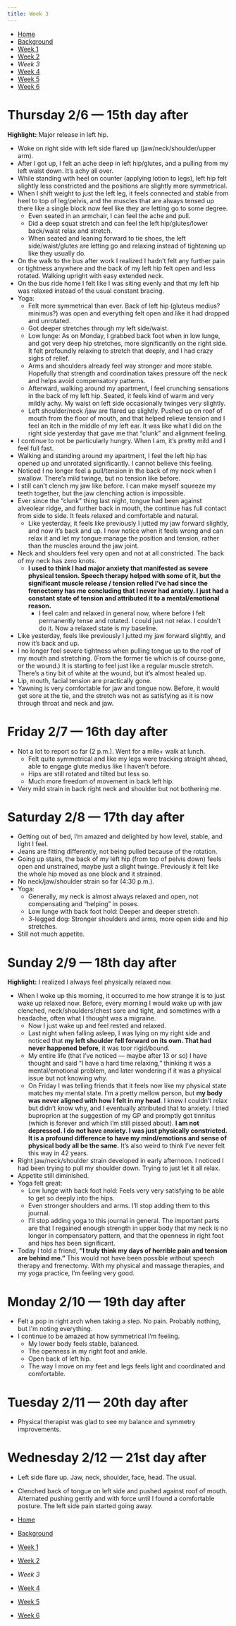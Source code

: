 ```yaml
---
title: Week 3
---
```


* [Home](/blog)
* [Background](/background.md)
* [Week 1](/week-1.md)
* [Week 2](/week-2.md)
* *Week 3*
* [Week 4](/week-4.md)
* [Week 5](/week-5.md)
* [Week 6](/week-6.md)

# Thursday 2/6 — 15th day after

**Highlight:** Major release in left hip.

* Woke on right side with left side flared up (jaw/neck/shoulder/upper arm).
* After I got up, I felt an ache deep in left hip/glutes, and a pulling from my left waist down. It’s achy all over.
* While standing with heel on counter (applying lotion to legs), left hip felt slightly less constricted and the positions are slightly more symmetrical.
* When I shift weight to just the left leg, it feels connected and stable from heel to top of leg/pelvis, and the muscles that are always tensed up there like a single block now feel like they are letting go to some degree.
    * Even seated in an armchair, I can feel the ache and pull.
    * Did a deep squat stretch and can feel the left hip/glutes/lower back/waist relax and stretch. 
    * When seated and leaning forward to tie shoes, the left side/waist/glutes are letting go and relaxing instead of tightening up like they usually do. 
* On the walk to the bus after work I realized I hadn’t felt any further pain or tightness anywhere and the back of my left hip felt open and less rotated. Walking upright with easy extended neck.
* On the bus ride home I felt like I was siting evenly and that my left hip was relaxed instead of the usual constant bracing.
* Yoga:
    * Felt more symmetrical than ever. Back of left hip (gluteus medius? minimus?) was open and everything felt open and like it had dropped and unrotated.
    * Got deeper stretches through my left side/waist.
    * Low lunge: As on Monday, I grabbed back foot when in low lunge, and got very deep hip stretches, more significantly on the right side. It felt profoundly relaxing to stretch that deeply, and I had crazy sighs of relief.
    * Arms and shoulders already feel way stronger and more stable. Hopefully that strength and coordination takes pressure off the neck and helps avoid compensatory patterns.
    * Afterward, walking around my apartment, I feel crunching sensations in the back of my left hip. Seated, it feels kind of warm and very mildly achy. My waist on left side occasionally twinges very slightly.
    * Left shoulder/neck /jaw are flared up slightly. Pushed up on roof of mouth from the floor of mouth, and that helped relieve tension and I feel an itch in the middle of my left ear. It was like what I did on the right side yesterday that gave me that “clunk” and alignment feeling.
* I continue to not be particularly hungry. When I am, it’s pretty mild and I feel full fast.
*  Walking and standing around my apartment, I feel the left hip has opened up and unrotated significantly. I cannot believe this feeling.
* Noticed I no longer feel a pull/tension in the back of my neck when I swallow. There’a mild twinge, but no tension like before.
* I still can’t clench my jaw like before. I can make myself squeeze my teeth together, but the jaw clenching action is impossible.
* Ever since the “clunk” thing last night, tongue had been against alveolear ridge, and further back in mouth, the continue has full contact from side to side. It feels relaxed and comfortable and natural.
   * Like yesterday, it feels like previously I jutted my jaw forward slightly, and now it’s back and up. I now notice when it feels wrong and can relax it and let my tongue manage the position and tension, rather than the muscles around the jaw joint.
* Neck and shoulders feel very open and not at all constricted. The back of my neck has zero knots.
   * **I used to think I had major anxiety that manifested as severe physical tension. Speech therapy helped with some of it, but the significant muscle release / tension relied I’ve had since the frenectomy has me concluding that I never had anxiety. I just had a constant state of tension and attributed it to a mental/emotional reason.**
      * I feel calm and relaxed in general now, where before I felt permanently tense and rotated. I could just not relax. I couldn’t do it. Now a relaxed state is my baseline.
* Like yesterday, feels like previously I jutted my jaw forward slightly, and now it’s back and up.
* I no longer feel severe tightness when pulling tongue up to the roof of my mouth and stretching. (From the former tie which is of course gone, or the wound.) It is starting to feel just like a regular muscle stretch. There’s a tiny bit of white at the wound, but it’s almost healed up.
* Lip, mouth, facial tension are practically gone.
* Yawning is very comfortable for jaw and tongue now. Before, it would get sore at the tie, and the stretch was not as satisfying as it is now through throat and neck and jaw.

# Friday 2/7 — 16th day after

* Not a lot to report so far (2 p.m.). Went for a mile+ walk at lunch.
   * Felt quite symmetrical and like my legs were tracking straight ahead, able to engage glute medius like I haven’t before. 
   * Hips are still rotated and tilted but less so. 
   * Much more freedom of movement in back left hip. 
* Very mild strain in back right neck and shoulder but not bothering me.

# Saturday 2/8 — 17th day after

* Getting out of bed, I’m amazed and delighted by how level, stable, and light I feel. 
* Jeans are fitting differently, not being pulled because of the rotation. 
* Going up stairs, the back of my left hip (from top of pelvis down) feels open and unstrained, maybe just a slight twinge. Previously it felt like the whole hip moved as one block and it strained.
* No neck/jaw/shoulder strain so far (4:30 p.m.).
* Yoga:
    * Generally, my neck is almost always relaxed and open, not compensating and “helping” in poses.
    * Low lunge with back foot hold: Deeper and deeper stretch.
    * 3-legged dog: Stronger shoulders and arms, more open side and hip stretches.
* Still not much appetite.

# Sunday 2/9 — 18th day after

**Highlight:** I realized I always feel physically relaxed now.

* When I woke up this morning, it occurred to me how strange it is to just wake up relaxed now. Before, every morning I would wake up with jaw clenched, neck/shoulders/chest sore and tight, and sometimes with a headache, often what I thought was a migraine.
   * Now I just wake up and feel rested and relaxed.
   * Last night when falling asleep, I was lying on my right side and noticed that **my left shoulder fell forward on its own. That had never happened before**, it was toor rigid/bound.
   * My entire life (that I’ve noticed — maybe after 13 or so) I have thought and said “I have a hard time relaxing,” thinking it was a mental/emotional problem, and later wondering if it was a physical issue but not knowing why.
   * On Friday I was telling friends that it feels now like my physical state matches my mental state. I’m a pretty mellow person, but **my body was never aligned with how I felt in my head**. I knew I couldn’t relax but didn’t know why, and I eventually attributed that to anxiety. I tried buproprion at the suggestion of my GP and promptly got tinnitus (which is forever and which I’m still pissed about). **I am not depressed. I do not have anxiety. I was just physically constricted. It is a profound difference to have my mind/emotions and sense of physical body all be the same.** It’s also weird to think I’ve never felt this way in 42 years.
* Right jaw/neck/shoulder strain developed in early afternoon. I noticed I had been trying to pull my shoulder down. Trying to just let it all relax. 
* Appetite still diminished.
* Yoga felt great:
    * Low lunge with back foot hold: Feels very very satisfying to be able to get so deeply into the hips. 
    * Even stronger shoulders and arms. I’ll stop adding them to this journal.
    * I’ll stop adding yoga to this journal in general. The important parts are that I regained enough strength in upper body that my neck is no longer in compensatory pattern, and that the openness in right foot and hips has been significant.
* Today I told a friend, **“I truly think my days of horrible pain and tension are behind me.”** This would not have been possible without speech therapy and frenectomy. With my physical and massage therapies, and my yoga practice, I’m feeling very good.

# Monday 2/10 — 19th day after

* Felt a pop in right arch when taking a step. No pain. Probably nothing, but I'm noting everything.
* I continue to be amazed at how symmetrical I’m feeling.
   * My lower body feels stable, balanced.
   * The openness in my right foot and ankle.
   * Open back of left hip.
   * The way I move on my feet and legs feels light and coordinated and comfortable.

# Tuesday 2/11 — 20th day after

* Physical therapist was glad to see my balance and symmetry improvements. 

# Wednesday 2/12 — 21st day after

* Left side flare up. Jaw, neck, shoulder, face, head. The usual.
* Clenched back of tongue on left side and pushed against roof of mouth. Alternated pushing gently and with force until I found a comfortable posture. The left side pain started going away.

* [Home](/blog)
* [Background](/background.md)
* [Week 1](/week-1.md)
* [Week 2](/week-2.md)
* *Week 3*
* [Week 4](/week-4.md)
* [Week 5](/week-5.md)
* [Week 6](/week-6.md)
